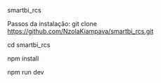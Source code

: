 smartbi_rcs


Passos da instalação:
  git clone https://github.com/NzolaKiampava/smartbi_rcs.git
  
  cd smartbi_rcs
  
  npm install
  
  npm run dev
